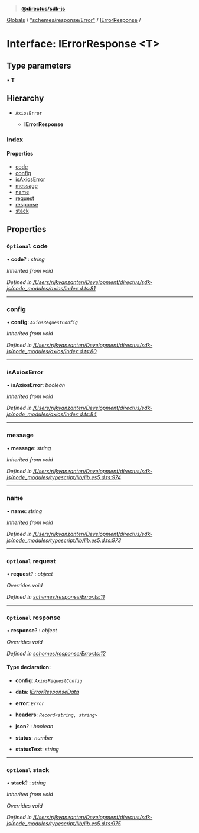 > **[@directus/sdk-js](../README.md)**

[Globals](../README.md) / ["schemes/response/Error"](../modules/_schemes_response_error_.md) / [IErrorResponse](_schemes_response_error_.ierrorresponse.md) /

# Interface: IErrorResponse <**T**>

## Type parameters

▪ **T**

## Hierarchy

* `AxiosError`

  * **IErrorResponse**

### Index

#### Properties

* [code](_schemes_response_error_.ierrorresponse.md#optional-code)
* [config](_schemes_response_error_.ierrorresponse.md#config)
* [isAxiosError](_schemes_response_error_.ierrorresponse.md#isaxioserror)
* [message](_schemes_response_error_.ierrorresponse.md#message)
* [name](_schemes_response_error_.ierrorresponse.md#name)
* [request](_schemes_response_error_.ierrorresponse.md#optional-request)
* [response](_schemes_response_error_.ierrorresponse.md#optional-response)
* [stack](_schemes_response_error_.ierrorresponse.md#optional-stack)

## Properties

### `Optional` code

• **code**? : *string*

*Inherited from void*

*Defined in [/Users/rijkvanzanten/Development/directus/sdk-js/node_modules/axios/index.d.ts:81](https://github.com/direcuts/sdk-js/tree/master//Users/rijkvanzanten/Development/directus/sdk-js/node_modules/axios/index.d.ts#L81)*

___

###  config

• **config**: *`AxiosRequestConfig`*

*Inherited from void*

*Defined in [/Users/rijkvanzanten/Development/directus/sdk-js/node_modules/axios/index.d.ts:80](https://github.com/direcuts/sdk-js/tree/master//Users/rijkvanzanten/Development/directus/sdk-js/node_modules/axios/index.d.ts#L80)*

___

###  isAxiosError

• **isAxiosError**: *boolean*

*Inherited from void*

*Defined in [/Users/rijkvanzanten/Development/directus/sdk-js/node_modules/axios/index.d.ts:84](https://github.com/direcuts/sdk-js/tree/master//Users/rijkvanzanten/Development/directus/sdk-js/node_modules/axios/index.d.ts#L84)*

___

###  message

• **message**: *string*

*Inherited from void*

*Defined in [/Users/rijkvanzanten/Development/directus/sdk-js/node_modules/typescript/lib/lib.es5.d.ts:974](https://github.com/direcuts/sdk-js/tree/master//Users/rijkvanzanten/Development/directus/sdk-js/node_modules/typescript/lib/lib.es5.d.ts#L974)*

___

###  name

• **name**: *string*

*Inherited from void*

*Defined in [/Users/rijkvanzanten/Development/directus/sdk-js/node_modules/typescript/lib/lib.es5.d.ts:973](https://github.com/direcuts/sdk-js/tree/master//Users/rijkvanzanten/Development/directus/sdk-js/node_modules/typescript/lib/lib.es5.d.ts#L973)*

___

### `Optional` request

• **request**? : *object*

*Overrides void*

*Defined in [schemes/response/Error.ts:11](https://github.com/direcuts/sdk-js/tree/master/schemes/response/Error.ts#L11)*

___

### `Optional` response

• **response**? : *object*

*Overrides void*

*Defined in [schemes/response/Error.ts:12](https://github.com/direcuts/sdk-js/tree/master/schemes/response/Error.ts#L12)*

#### Type declaration:

* **config**: *`AxiosRequestConfig`*

* **data**: *[IErrorResponseData](_schemes_response_error_.ierrorresponsedata.md)*

* **error**: *`Error`*

* **headers**: *`Record<string, string>`*

* **json**? : *boolean*

* **status**: *number*

* **statusText**: *string*

___

### `Optional` stack

• **stack**? : *string*

*Inherited from void*

*Overrides void*

*Defined in [/Users/rijkvanzanten/Development/directus/sdk-js/node_modules/typescript/lib/lib.es5.d.ts:975](https://github.com/direcuts/sdk-js/tree/master//Users/rijkvanzanten/Development/directus/sdk-js/node_modules/typescript/lib/lib.es5.d.ts#L975)*
